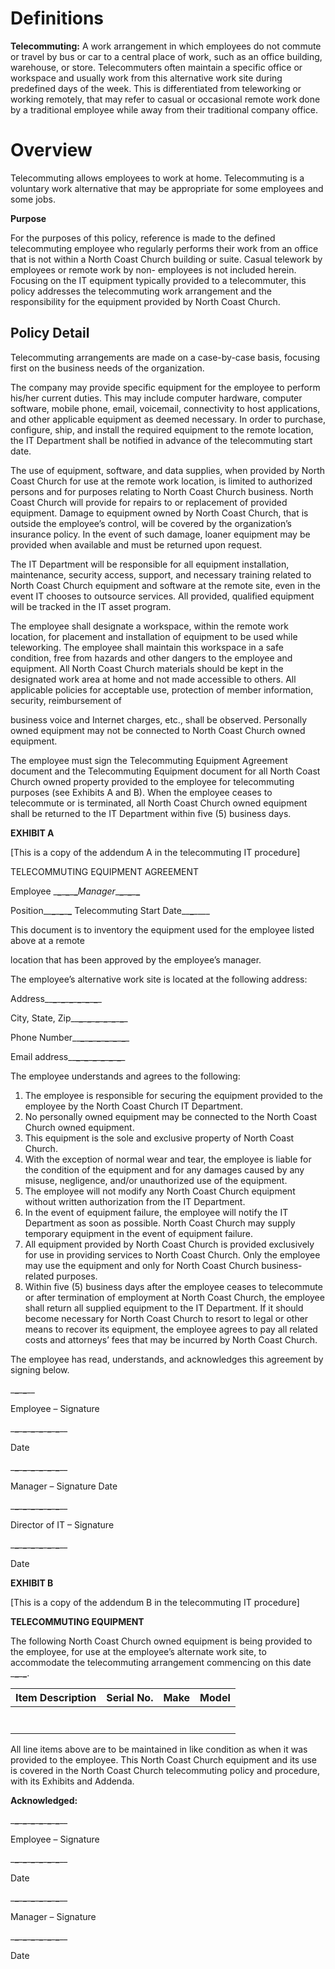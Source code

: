 # **Definitions**

**Telecommuting:** A work arrangement in which employees do not commute or travel by bus or car to a central place of work, such as an office building, warehouse, or store. Telecommuters often maintain a specific office or workspace and usually work from this alternative work site during predefined days of the week. This is differentiated from teleworking or working remotely, that may refer to casual or occasional remote work done by a traditional employee while away from their traditional company office.

# **Overview**

Telecommuting allows employees to work at home. Telecommuting is a voluntary work alternative that may be appropriate for some employees and some jobs.

**Purpose**

For the purposes of this policy, reference is made to the defined telecommuting employee who regularly performs their work from an office that is not within a North Coast Church building or suite. Casual telework by employees or remote work by non- employees is not included herein. Focusing on the IT equipment typically provided to a telecommuter, this policy addresses the telecommuting work arrangement and the responsibility for the equipment provided by North Coast Church.

## **Policy Detail**

Telecommuting arrangements are made on a case-by-case basis, focusing first on the business needs of the organization.

The company may provide specific equipment for the employee to perform his/her current duties. This may include computer hardware, computer software, mobile phone, email, voicemail, connectivity to host applications, and other applicable equipment as deemed necessary. In order to purchase, configure, ship, and install the required equipment to the remote location, the IT Department shall be notified in advance of the telecommuting start date.

The use of equipment, software, and data supplies, when provided by North Coast Church for use at the remote work location, is limited to authorized persons and for purposes relating to North Coast Church business. North Coast Church will provide for repairs to or replacement of provided equipment. Damage to equipment owned by North Coast Church, that is outside the employee’s control, will be covered by the organization’s insurance policy. In the event of such damage, loaner equipment may be provided when available and must be returned upon request.

The IT Department will be responsible for all equipment installation, maintenance, security access, support, and necessary training related to North Coast Church equipment and software at the remote site, even in the event IT chooses to outsource services. All provided, qualified equipment will be tracked in the IT asset program.

The employee shall designate a workspace, within the remote work location, for placement and installation of equipment to be used while teleworking. The employee shall maintain this workspace in a safe condition, free from hazards and other dangers to the employee and equipment. All North Coast Church materials should be kept in the designated work area at home and not made accessible to others. All applicable policies for acceptable use, protection of member information, security, reimbursement of

business voice and Internet charges, etc., shall be observed. Personally owned equipment may not be connected to North Coast Church owned equipment.

The employee must sign the Telecommuting Equipment Agreement document and the Telecommuting Equipment document for all North Coast Church owned property provided to the employee for telecommuting purposes (see Exhibits A and B). When the employee ceases to telecommute or is terminated, all North Coast Church owned equipment shall be returned to the IT Department within five (5) business days.

**EXHIBIT A**

\[This is a copy of the addendum A in the telecommuting IT procedure\]

TELECOMMUTING EQUIPMENT AGREEMENT

Employee \_**\_**\_**\_**\_**\_**_Manager_\_**\_**\_**\_**\_**\_**

Position_\_**\_**\_**\_**\_**\_** Telecommuting Start Date_\_**\_**\____

This document is to inventory the equipment used for the employee listed above at a remote

location that has been approved by the employee’s manager.

The employee’s alternative work site is located at the following address:

Address_\_**\_**\_**\_**\_**\_**\_**\_**\_**\_**\_**\_**_

City, State, Zip_\_**\_**\_**\_**\_**\_**\_**\_**\_**\_**\_**\_**_

Phone Number_\_**\_**\_**\_**\_**\_**\_**\_**\_**\_**\_**\_**_

Email address_\_**\_**\_**\_**\_**\_**\_**\_**\_**\_**\_**\_**_

The employee understands and agrees to the following:

1. The employee is responsible for securing the equipment provided to the employee by the North Coast Church IT Department.
2. No personally owned equipment may be connected to the North Coast Church owned equipment.
3. This equipment is the sole and exclusive property of North Coast Church.
4. With the exception of normal wear and tear, the employee is liable for the condition of the equipment and for any damages caused by any misuse, negligence, and/or unauthorized use of the equipment.
5. The employee will not modify any North Coast Church equipment without written authorization from the IT Department.
6. In the event of equipment failure, the employee will notify the IT Department as soon as possible. North Coast Church may supply temporary equipment in the event of equipment failure.
7. All equipment provided by North Coast Church is provided exclusively for use in providing services to North Coast Church. Only the employee may use the equipment and only for North Coast Church business-related purposes.
8. Within five (5) business days after the employee ceases to telecommute or after termination of employment at North Coast Church, the employee shall return all supplied equipment to the IT Department. If it should become necessary for North Coast Church to resort to legal or other means to recover its equipment, the employee agrees to pay all related costs and attorneys’ fees that may be incurred by North Coast Church.

The employee has read, understands, and acknowledges this agreement by signing below.

\_**\_**\_**\_**\__

Employee – Signature

\_**\_**\_**\_**\_**\_**\_**\_**\_**\_**\_**\_**\__

Date

\_**\_**\_**\_**\_**\_**\_**\_**\_**\_**\_**\_**\__

Manager – Signature Date

\_**\_**\_**\_**\_**\_**\_**\_**\_**\_**\_**\_**\__

Director of IT – Signature

\_**\_**\_**\_**\_**\_**\_**\_**\_**\_**\_**\_**\__

Date

**EXHIBIT B**

\[This is a copy of the addendum B in the telecommuting IT procedure\]

**TELECOMMUTING EQUIPMENT**

The following North Coast Church owned equipment is being provided to the employee, for use at the employee’s alternate work site, to accommodate the telecommuting arrangement commencing on this date \_**\_**\_**\_**.

| **Item Description** | **Serial No.** | **Make** | **Model** |
| --- | --- | --- | --- |
|     |     |     |     |
|     |     |     |     |
|     |     |     |     |
|     |     |     |     |
|     |     |     |     |
|     |     |     |     |
|     |     |     |     |

All line items above are to be maintained in like condition as when it was provided to the employee. This North Coast Church equipment and its use is covered in the North Coast Church telecommuting policy and procedure, with its Exhibits and Addenda.

**Acknowledged:**

\_**\_**\_**\_**\_**\_**\_**\_**\_**\_**\_**\_**\__

Employee – Signature

\_**\_**\_**\_**\_**\_**\_**\_**\_**\_**\_**\_**\__

Date

\_**\_**\_**\_**\_**\_**\_**\_**\_**\_**\_**\_**\__

Manager – Signature

\_**\_**\_**\_**\_**\_**\_**\_**\_**\_**\_**\_**\__

Date